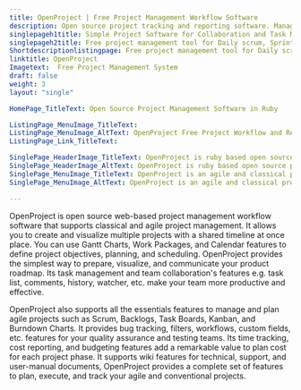 ```yaml
---
title: OpenProject | Free Project Management Workflow Software
description: Open source project tracking and reporting software. Manage multiple projects with shared timelines, project collaboration and task management features.
singlepageh1title: Simple Project Software for Collaboration and Task Management
singlepageh2title: Free project management tool for Daily scrum, Sprint planning, Bug tracking, Burndown chart, Gantt charts, Kanban, Project workflow, and Project collaboration.
Shortdescriptionlistingpage: Free project management tool for Daily scrum, Sprint planning, Bug tracking, Burndown chart, Gantt charts, Kanban, Project workflow, and Project collaboration.
linktitle: OpenProject
Imagetext:  Free Project Management System 
draft: false
weight: 3
layout: "single"

HomePage_TitleText: Open Source Project Management Software in Ruby

ListingPage_MenuImage_TitleText: 
ListingPage_MenuImage_AltText: OpenProject Free Project Workflow and Reporting Software
ListingPage_Link_TitleText: 

SinglePage_HeaderImage_TitleText: OpenProject is ruby based open source project management workflow software
SinglePage_HeaderImage_AltText: OpenProject is ruby based open source project management workflow software
SinglePage_MenuImage_TitleText: OpenProject is an agile and classical project management workflow software
SinglePage_MenuImage_AltText: OpenProject is an agile and classical project management workflow software

---
```


OpenProject is open source web-based project management workflow software that supports classical and agile project management. It allows you to create and visualize multiple projects with a shared timeline at once place. You can use Gantt Charts, Work Packages, and Calendar features to define project objectives, planning, and scheduling. OpenProject provides the simplest way to prepare, visualize, and communicate your product roadmap. Its task management and team collaboration's features e.g. task list, comments, history, watcher, etc. make your team more productive and effective.

OpenProject also supports all the essentials features to manage and plan agile projects such as Scrum, Backlogs, Task Boards, Kanban, and Burndown Charts. It provides bug tracking, filters, workflows, custom fields, etc. features for your quality assurance and testing teams. Its time tracking, cost reporting, and budgeting features add a remarkable value to plan cost for each project phase. It supports wiki features for technical, support, and user-manual documents, OpenProject provides a complete set of features to plan, execute, and track your agile and conventional projects.